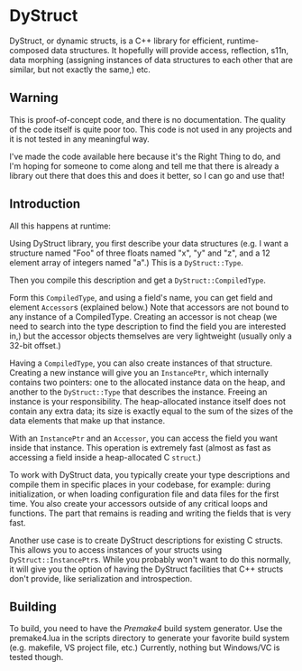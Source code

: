 DyStruct
========

DyStruct, or dynamic structs, is a C++ library for efficient, runtime-composed data structures. It hopefully will provide access, reflection, s11n, data morphing (assigning instances of data structures to each other that are similar, but not exactly the same,) etc.

Warning
-------

This is proof-of-concept code, and there is no documentation. The quality of the code itself is quite poor too. This code is not used in any projects and it is not tested in any meaningful way.

I've made the code available here because it's the Right Thing to do, and I'm hoping for someone to come along and tell me that there is already a library out there that does this and does it better, so I can go and use that!


Introduction
------------

All this happens at runtime:

Using DyStruct library, you first describe your data structures (e.g. I want a structure named "Foo" of three floats named "x", "y" and "z", and a 12 element array of integers named "a".) This is a `DyStruct::Type`.

Then you compile this description and get a `DyStruct::CompiledType`.

Form this `CompiledType`, and using a field's name, you can get field and element `Accessor`s (explained below.) Note that accessors are not bound to any instance of a CompiledType. Creating an accessor is not cheap (we need to search into the type description to find the field you are interested in,) but the accessor objects themselves are very lightweight (usually only a 32-bit offset.)

Having a `CompiledType`, you can also create instances of that structure. Creating a new instance will give you an `InstancePtr`, which internally contains two pointers: one to the allocated instance data on the heap, and another to the `DyStruct::Type` that describes the instance. Freeing an instance is your responsibility. The heap-allocated instance itself does not contain any extra data; its size is exactly equal to the sum of the sizes of the data elements that make up that instance.

With an `InstancePtr` and an `Accessor`, you can access the field you want inside that instance. This operation is extremely fast (almost as fast as accessing a field inside a heap-allocated C `struct`.)

To work with DyStruct data, you typically create your type descriptions and compile them in specific places in your codebase, for example: during initialization, or when loading configuration file and data files for the first time. You also create your accessors outside of any critical loops and functions. The part that remains is reading and writing the fields that is very fast.

Another use case is to create DyStruct descriptions for existing C structs. This allows you to access instances of your structs using `DyStruct::InstancePtr`s. While you probably won't want to do this normally, it will give you the option of having the DyStruct facilities that C++ structs don't provide, like serialization and introspection.


Building
--------

To build, you need to have the *Premake4* build system generator. Use the premake4.lua in the scripts directory to generate your favorite build system (e.g. makefile, VS project file, etc.) Currently, nothing but Windows/VC is tested though.

